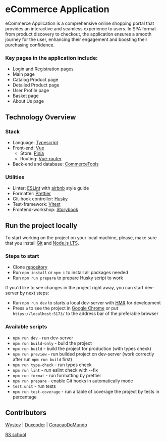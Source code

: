 # eCommerce Application

eCommerce Application is a comprehensive online shopping portal that provides an interactive and seamless experience to users. In SPA format from product discovery to checkout, the application ensures a smooth journey for the user, enhancing their engagement and boosting their purchasing confidence.

### Key pages in the application include:

- Login and Registration pages 
- Main page 
- Catalog Product page 
- Detailed Product page 
- User Profile page 
- Basket page 
- About Us page

## Technology Overview

### Stack

- Language: [Typescript](https://www.typescriptlang.org/)
- Front-end: [Vue](https://vuejs.org)
  - Store: [Pinia](https://pinia.vuejs.org)
  - Routing: [Vue-router](https://router.vuejs.org)
- Back-end and database: [CommerceTools](https://commercetools.com)

### Utilities

- Linter: [ESLint](https://eslint.org) with [airbnb](https://www.npmjs.com/package/eslint-config-airbnb) style guide
- Formatter: [Prettier](https://prettier.io)
- Git-hook controller: [Husky](https://typicode.github.io/husky/) 
- Test-framework: [Vitest](https://vitest.dev)
- Frontend-workshop: [Storybook](https://storybook.js.org)

## Run the project locally

To start working on the project on your local machine, please, make sure that you install [Git](https://git-scm.com/downloads) and [Node.js LTS](https://nodejs.org/en/download).

### Steps to start

- Clone [repository](https://github.com/Wystov/ecommerce-app)
- Run `npm install` or `npm i` to install all packages needed
- Run `npm run prepare` to prepare Husky script to work

If you'd like to see changes in the project right away, you can start dev-server by next steps:

- Run `npm run dev` to starts a local dev-server with [HMR](https://vitejs.dev/guide/features.html#hot-module-replacement) for development
- Press `o` to see the project in [Google Chrome](https://www.google.com/chrome/) or put `https://localhost:5173/` to the address bar of the preferable browser

### Available scripts

- `npm run dev` - run dev-server
- `npm run build-only` - build the project
- `npm run build` - build the project for production (with types check)
- `npm run preview` - run builded project on dev-server 
  (work correctly after run `npm run build` first)
- `npm run type-check` - run types check
- `npm run lint` - run eslint check with --fix
- `npm run format` - run formatting by prettier
- `npm run prepare` - enable Git hooks in automatically mode
- `test:unit` - run tests
- `npm run test-coverage` - run a table of coverage the project by tests in percentage


## Contributors

[Wystov](https://github.com/Wystov) | [Duxcoder](https://github.com/Duxcoder) | [CoracaoDoMundo](https://github.com/CoracaoDoMundo)

[RS school](https://rs.school) 

